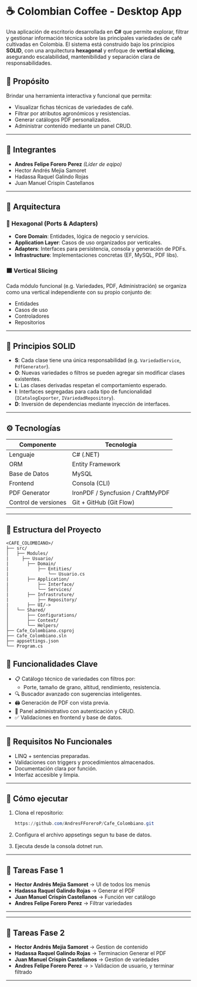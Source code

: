 # ☕ Colombian Coffee - Desktop App

Una aplicación de escritorio desarrollada en **C#** que permite explorar, filtrar y gestionar información técnica sobre las principales variedades de café cultivadas en Colombia. El sistema está construido bajo los principios **SOLID**, con una arquitectura **hexagonal** y enfoque de **vertical slicing**, asegurando escalabilidad, mantenibilidad y separación clara de responsabilidades.

## 📌 Propósito

Brindar una herramienta interactiva y funcional que permita:

- Visualizar fichas técnicas de variedades de café.
- Filtrar por atributos agronómicos y resistencias.
- Generar catálogos PDF personalizados.
- Administrar contenido mediante un panel CRUD.

---

## 👥 Integrantes

- **Andres Felipe Forero Perez** *(Líder de eqipo)*
- Hector Andrés Mejia Samoret
- Hadassa Raquel Galindo Rojas
- Juan Manuel Crispin Castellanos

---

## 🧱 Arquitectura

### 🔷 Hexagonal (Ports & Adapters)

- **Core Domain**: Entidades, lógica de negocio y servicios.
- **Application Layer**: Casos de uso organizados por verticales.
- **Adapters**: Interfaces para persistencia, consola y generación de PDFs.
- **Infrastructure**: Implementaciones concretas (EF, MySQL, PDF libs).

### 🟪 Vertical Slicing

Cada módulo funcional (e.g. Variedades, PDF, Administración) se organiza como una vertical independiente con su propio conjunto de:

- Entidades
- Casos de uso
- Controladores
- Repositorios

---

## 🧠 Principios SOLID

- **S**: Cada clase tiene una única responsabilidad (e.g. `VariedadService`, `PdfGenerator`).
- **O**: Nuevas variedades o filtros se pueden agregar sin modificar clases existentes.
- **L**: Las clases derivadas respetan el comportamiento esperado.
- **I**: Interfaces segregadas para cada tipo de funcionalidad (`ICatalogExporter`, `IVariedadRepository`).
- **D**: Inversión de dependencias mediante inyección de interfaces.

---

## ⚙️ Tecnologías

| Componente           | Tecnología                        |
| -------------------- | --------------------------------- |
| Lenguaje             | C# (.NET)                         |
| ORM                  | Entity Framework                  |
| Base de Datos        | MySQL                             |
| Frontend             | Consola (CLI)                     |
| PDF Generator        | IronPDF / Syncfusion / CraftMyPDF |
| Control de versiones | Git + GitHub (Git Flow)           |

---

## 📂 Estructura del Proyecto

```
<CAFE_COLOMBIANO>/
├── src/
│   ├── Modules/
|     ├── Usuario/
|		├── Domain/
|			├── Entities/
|				└── Usuario.cs
|		├── Application/
|			├── Interface/ 
│   		└── Services/
|		├── Infrastruture/
|			├── Repository/ 
|		├── UI/-> 
│   └── Shared/
│       ├── Configurations/
│       ├── Context/
│       └── Helpers/
├── Cafe_Colombiano.csproj
├── Cafe_Colombiano.sln
├── appsettings.json 
└── Program.cs
```

## 🔐 Funcionalidades Clave

- 📋 Catálogo técnico de variedades con filtros por:
  - Porte, tamaño de grano, altitud, rendimiento, resistencia.
- 🔍 Buscador avanzado con sugerencias inteligentes.
- 🖨️ Generación de PDF con vista previa.
- 🔧 Panel administrativo con autenticación y CRUD.
- ✅ Validaciones en frontend y base de datos.

---

## 📄 Requisitos No Funcionales

- LINQ + sentencias preparadas.
- Validaciones con triggers y procedimientos almacenados.
- Documentación clara por función.
- Interfaz accesible y limpia.

---

## 🚀 Cómo ejecutar

1. Clona el repositorio:

   ```powershell
   https://github.com/AndresFForeroP/Cafe_Colombiano.git
   ```

2. Configura el archivo appsetings segun tu base de datos.

3. Ejecuta desde la consola dotnet run.

---

## 📝 Tareas Fase 1

- **Hector Andrés Mejia Samoret** → UI de todos los menús  
- **Hadassa Raquel Galindo Rojas** → Generar el PDF  
- **Juan Manuel Crispin Castellanos** → Función ver catálogo  
- **Andres Felipe Forero Perez** → Filtrar variedades  

---

---

## 📝 Tareas Fase 2

- **Hector Andrés Mejia Samoret** → Gestion de contenido  
- **Hadassa Raquel Galindo Rojas** → Terminacion Generar el PDF  
- **Juan Manuel Crispin Castellanos** → Gestion de variedades  
- **Andres Felipe Forero Perez** → > Validacion de usuario, y terminar filtrado  

---